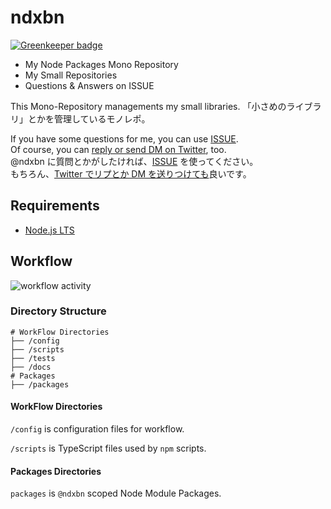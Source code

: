 # ndxbn

[![Greenkeeper badge](https://badges.greenkeeper.io/ndxbn/ndxbn.svg)](https://greenkeeper.io/)

- My Node Packages Mono Repository
- My Small Repositories
- Questions & Answers on ISSUE

This Mono-Repository managements my small libraries.
「小さめのライブラリ」とかを管理しているモノレポ。


 If you have some questions for me, you can use [ISSUE](https://github.com/ndxbn/ndxbn/issues/new?template=question.md).	
Of course, you can [reply or send DM on Twitter](https://twitter.com/ndxbn), too.	
 @ndxbn に質問とかがしたければ、[ISSUE](https://github.com/ndxbn/ndxbn/issues/new?template=question.md) を使ってください。	
もちろん、[Twitter でリプとか DM を送りつけても](https://twitter.com/ndxbn)良いです。	

## Requirements

- [Node.js LTS](https://nodejs.org/)

## Workflow

![workflow activity](http://www.plantuml.com/plantuml/proxy?src=https://raw.githubusercontent.com/ndxbn/ndxbn/master/docs/work-flow.puml)

### Directory Structure

```
# WorkFlow Directories
├── /config
├── /scripts
├── /tests
├── /docs
# Packages
├── /packages
```

#### WorkFlow Directories 

`/config` is configuration files for workflow.

`/scripts` is TypeScript files used by `npm` scripts.
 
#### Packages Directories

`packages` is `@ndxbn` scoped Node Module Packages.
